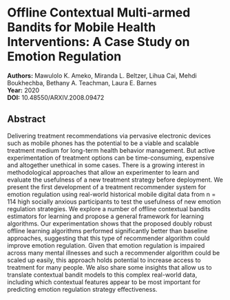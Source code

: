# Offline Contextual Multi-armed Bandits for Mobile Health Interventions: A Case Study on Emotion Regulation

**Authors:** Mawulolo K. Ameko, Miranda L. Beltzer, Lihua Cai, Mehdi Boukhechba, Bethany A. Teachman, Laura E. Barnes  
**Year:** 2020  
**DOI:** 10.48550/ARXIV.2008.09472  

## Abstract
Delivering treatment recommendations via pervasive electronic devices such as mobile phones has the potential to be a viable and scalable treatment medium for long-term health behavior management. But active experimentation of treatment options can be time-consuming, expensive and altogether unethical in some cases. There is a growing interest in methodological approaches that allow an experimenter to learn and evaluate the usefulness of a new treatment strategy before deployment. We present the first development of a treatment recommender system for emotion regulation using real-world historical mobile digital data from n = 114 high socially anxious participants to test the usefulness of new emotion regulation strategies. We explore a number of offline contextual bandits estimators for learning and propose a general framework for learning algorithms. Our experimentation shows that the proposed doubly robust offline learning algorithms performed significantly better than baseline approaches, suggesting that this type of recommender algorithm could improve emotion regulation. Given that emotion regulation is impaired across many mental illnesses and such a recommender algorithm could be scaled up easily, this approach holds potential to increase access to treatment for many people. We also share some insights that allow us to translate contextual bandit models to this complex real-world data, including which contextual features appear to be most important for predicting emotion regulation strategy effectiveness.

